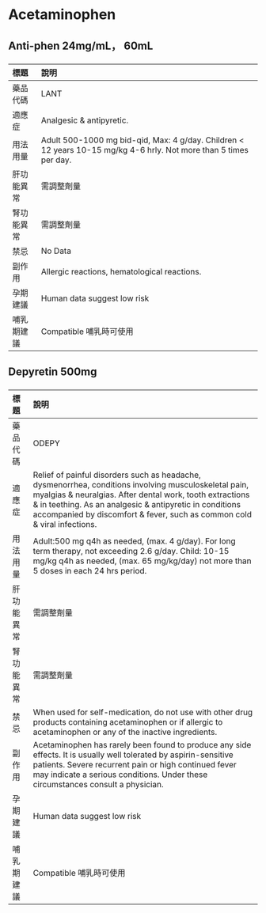 # Acetaminophen

## Anti-phen 24mg/mL， 60mL

##### 

| 標題       | 說明                                                                                                              |
|:-----------|:------------------------------------------------------------------------------------------------------------------|
| 藥品代碼   | LANT                                                                                                              |
| 適應症     | Analgesic & antipyretic.                                                                                          |
| 用法用量   | Adult 500-1000 mg bid-qid, Max: 4 g/day. Children < 12 years 10-15 mg/kg 4-6 hrly. Not more than 5 times per day. |
| 肝功能異常 | 需調整劑量                                                                                                        |
| 腎功能異常 | 需調整劑量                                                                                                        |
| 禁忌       | No Data                                                                                                           |
| 副作用     | Allergic reactions, hematological reactions.                                                                      |
| 孕期建議   | Human data suggest low risk                                                                                       |
| 哺乳期建議 | Compatible 哺乳時可使用                                                                                           |

## Depyretin 500mg

##### 

| 標題       | 說明                                                                                                                                                                                                                                                                                                     |
|:-----------|:---------------------------------------------------------------------------------------------------------------------------------------------------------------------------------------------------------------------------------------------------------------------------------------------------------|
| 藥品代碼   | ODEPY                                                                                                                                                                                                                                                                                                    |
| 適應症     | Relief of painful disorders such as headache, dysmenorrhea, conditions involving musculoskeletal pain, myalgias & neuralgias. After dental work, tooth extractions & in teething. As an analgesic & antipyretic in conditions accompanied by discomfort & fever, such as common cold & viral infections. |
| 用法用量   | Adult:500 mg q4h as needed, (max. 4 g/day). For long term therapy, not exceeding 2.6 g/day. Child: 10-15 mg/kg q4h as needed, (max. 65 mg/kg/day) not more than 5 doses in each 24 hrs period.                                                                                                           |
| 肝功能異常 | 需調整劑量                                                                                                                                                                                                                                                                                               |
| 腎功能異常 | 需調整劑量                                                                                                                                                                                                                                                                                               |
| 禁忌       | When used for self-medication, do not use with other drug products containing acetaminophen or if allergic to acetaminophen or any of the inactive ingredients.                                                                                                                                          |
| 副作用     | Acetaminophen has rarely been found to produce any side effects. It is usually well tolerated by aspirin-sensitive patients. Severe recurrent pain or high continued fever may indicate a serious conditions. Under these circumstances consult a physician.                                             |
| 孕期建議   | Human data suggest low risk                                                                                                                                                                                                                                                                              |
| 哺乳期建議 | Compatible 哺乳時可使用                                                                                                                                                                                                                                                                                  |

